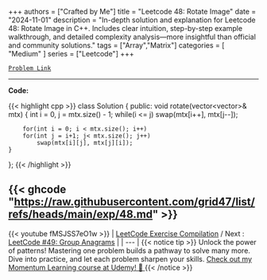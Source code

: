 
+++
authors = ["Crafted by Me"]
title = "Leetcode 48: Rotate Image"
date = "2024-11-01"
description = "In-depth solution and explanation for Leetcode 48: Rotate Image in C++. Includes clear intuition, step-by-step example walkthrough, and detailed complexity analysis—more insightful than official and community solutions."
tags = ["Array","Matrix"]
categories = [
    "Medium"
]
series = ["Leetcode"]
+++



[`Problem Link`](https://leetcode.com/problems/rotate-image/description/)

---

**Code:**

{{< highlight cpp >}}
class Solution {
public:
    void rotate(vector<vector<int>>& mtx) {
        int i = 0, j = mtx.size() - 1;
        while(i <= j)
            swap(mtx[i++], mtx[j--]);
        
        for(int i = 0; i < mtx.size(); i++)
        for(int j = i+1; j< mtx.size(); j++)
            swap(mtx[i][j], mtx[j][i]);
    }
};
{{< /highlight >}}

{{< ghcode "https://raw.githubusercontent.com/grid47/list/refs/heads/main/exp/48.md" >}}
---
{{< youtube fMSJSS7eO1w >}}
| [LeetCode Exercise Compilation](https://grid47.xyz/leetcode/) / Next : [LeetCode #49: Group Anagrams](https://grid47.xyz/posts/leetcode_49) |
| --- |
{{< notice tip >}}
Unlock the power of patterns! Mastering one problem builds a pathway to solve many more. Dive into practice, and let each problem sharpen your skills. [Check out my Momentum Learning course at Udemy! 🚀 ](https://www.udemy.com/course/algorithms-and-data-structures-in-cpp/)
{{< /notice >}}

